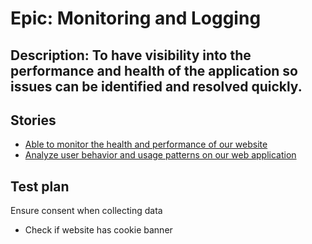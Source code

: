 # Epic: Monitoring and Logging
## Description: To have visibility into the performance and health of the application so issues can be identified and resolved quickly.
## Stories
* [Able to monitor the health and performance of our website](stories/story_monitor.md)
* [Analyze user behavior and usage patterns on our web application](stories/story_analyze.md)
## Test plan
Ensure consent when collecting data
* Check if website has cookie banner
